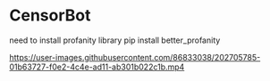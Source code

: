 # CensorBot

need to install profanity library
pip install better_profanity




https://user-images.githubusercontent.com/86833038/202705785-01b63727-f0e2-4c4e-ad11-ab301b022c1b.mp4

